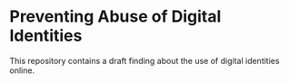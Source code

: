 # Preventing Abuse of Digital Identities

This repository contains a draft finding about the use of digital identities online.
